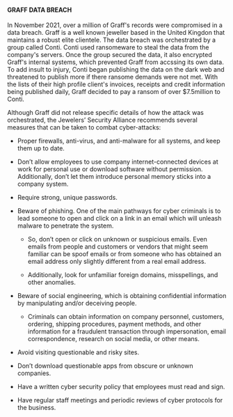 #### GRAFF DATA BREACH
<p>
    In November 2021, over a million of Graff's records were compromised in a data breach. Graff is a well known jeweller based in the United Kingdon that maintains a robust elite clientele. The data breach was orchestrated by a group called Conti. Conti used ransomeware to steal the data from the company's servers. Once the group secured the data, it also encrypted Graff's internal systems, which prevented Graff from accssing its own data. To add insult to injury, Conti began publishing the data on the dark web and threatened to publish more if there ransome demands were not met. With the lists of their high profile client's invoices, receipts and credit information being published daily, Graff decided to pay a ransom of over $7.5million to Conti. 
</p>
<p>
    Although Graff did not release specific details of how the attack was orchestrated, the Jewelers’ Security Alliance recommends several measures that can be taken to combat cyber-attacks:
</p>

- Proper firewalls, anti-virus, and anti-malware for all systems, and keep them up to date.

- Don’t allow employees to use company internet-connected devices at work for personal use or download software without permission. Additionally, don’t let them introduce personal memory sticks into a company system.

- Require strong, unique passwords.

- Beware of phishing. One of the main pathways for cyber criminals is to lead someone to open and click on a link in an email which will unleash malware to penetrate the system.

  - So, don’t open or click on unknown or suspicious emails. Even emails from people and customers or vendors that might seem familiar can be spoof emails or from someone who has obtained an email address only slightly different from a real email address. 

  - Additionally, look for unfamiliar foreign domains, misspellings, and other anomalies. 

- Beware of social engineering, which is obtaining confidential information by manipulating and/or deceiving people.

  - Criminals can obtain information on company personnel, customers, ordering, shipping procedures, payment methods, and other information for a fraudulent transaction through impersonation, email correspondence, research on social media, or other means.

- Avoid visiting questionable and risky sites. 

- Don’t download questionable apps from obscure or unknown companies.

- Have a written cyber security policy that employees must read and sign.

- Have regular staff meetings and periodic reviews of cyber protocols for the business. 